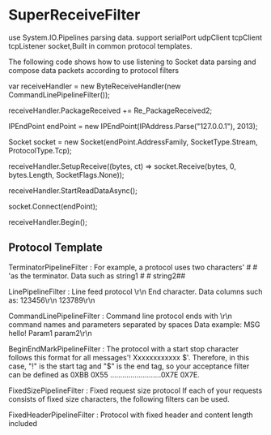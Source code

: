 # SuperReceiveFilter
use System.IO.Pipelines parsing data. support serialPort udpClient tcpClient tcpListener socket,Built in common protocol templates.

The following code shows how to use listening to Socket data parsing and compose data packets according to protocol filters

var receiveHandler = new ByteReceiveHandler<StringPackageInfo>(new CommandLinePipelineFilter());
  
receiveHandler.PackageReceived += Re_PackageReceived2;
  
IPEndPoint endPoint = new IPEndPoint(IPAddress.Parse("127.0.0.1"), 2013);
  
Socket socket = new Socket(endPoint.AddressFamily, SocketType.Stream, ProtocolType.Tcp);
  
receiveHandler.SetupReceive((bytes, ct) => socket.Receive(bytes, 0, bytes.Length, SocketFlags.None));
	
receiveHandler.StartReadDataAsync();
	
socket.Connect(endPoint);
	
receiveHandler.Begin();

Protocol Template
-------------------------------------------------------------
TerminatorPipelineFilter : For example, a protocol uses two characters' # # 'as the terminator. Data such as string1 # # string2##
	
LinePipelineFilter : Line feed protocol \r\n End character. Data columns such as: 123456\r\n 123789\r\n
	
CommandLinePipelineFilter : Command line protocol ends with \r\n command names and parameters separated by spaces Data example: MSG hello! Param1 param2\r\n
	
BeginEndMarkPipelineFilter : The protocol with a start stop character follows this format for all messages'! Xxxxxxxxxxxx $'. Therefore, in this case, "!" is the start tag and "$" is the end tag, so your acceptance filter can be defined as 0XBB 0X55 .........................0X7E 0X7E.
	
FixedSizePipelineFilter : Fixed request size protocol If each of your requests consists of fixed size characters, the following filters can be used.
	
FixedHeaderPipelineFilter : Protocol with fixed header and content length included
